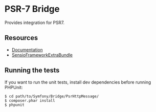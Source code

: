 PSR-7 Bridge
============

Provides integration for PSR7.

Resources
---------

  * [Documentation](https://symfony.com/doc/current/components/psr7.html)
  * [SensioFrameworkExtraBundle](https://symfony.com/doc/current/bundles/SensioFrameworkExtraBundle/index.html#psr-7-support)

Running the tests
-----------------

If you want to run the unit tests, install dev dependencies before
running PHPUnit:

    $ cd path/to/Symfony/Bridge/PsrHttpMessage/
    $ composer.phar install
    $ phpunit
